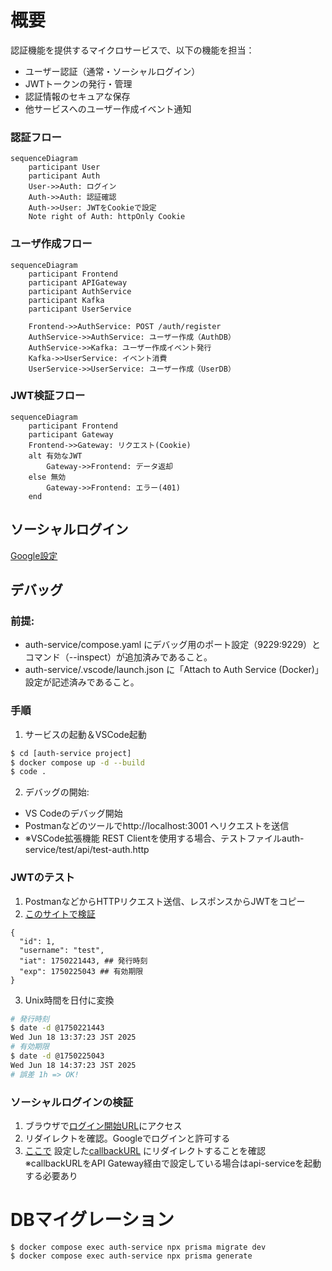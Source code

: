 # 概要

認証機能を提供するマイクロサービスで、以下の機能を担当：

- ユーザー認証（通常・ソーシャルログイン）
- JWTトークンの発行・管理
- 認証情報のセキュアな保存
- 他サービスへのユーザー作成イベント通知

### 認証フロー

```mermaid
sequenceDiagram
    participant User
    participant Auth
    User->>Auth: ログイン
    Auth->>Auth: 認証確認
    Auth->>User: JWTをCookieで設定
    Note right of Auth: httpOnly Cookie
```

### ユーザ作成フロー

```mermaid
sequenceDiagram
    participant Frontend
    participant APIGateway
    participant AuthService
    participant Kafka
    participant UserService

    Frontend->>AuthService: POST /auth/register
    AuthService->>AuthService: ユーザー作成（AuthDB）
    AuthService->>Kafka: ユーザー作成イベント発行
    Kafka->>UserService: イベント消費
    UserService->>UserService: ユーザー作成（UserDB）
```

### JWT検証フロー

```mermaid
sequenceDiagram
    participant Frontend
    participant Gateway
    Frontend->>Gateway: リクエスト(Cookie)
    alt 有効なJWT
        Gateway->>Frontend: データ返却
    else 無効
        Gateway->>Frontend: エラー(401)
    end
```

## ソーシャルログイン

[Google設定](https://console.cloud.google.com/apis/credentials?referrer=search&inv=1&invt=Ab0apA&project=sample-462705)

## デバッグ

### 前提:

- auth-service/compose.yaml にデバッグ用のポート設定（9229:9229）とコマンド（--inspect）が追加済みであること。
- auth-service/.vscode/launch.json に「Attach to Auth Service (Docker)」設定が記述済みであること。

### 手順

1. サービスの起動＆VSCode起動

```bash
$ cd [auth-service project]
$ docker compose up -d --build
$ code .
```

2. デバッグの開始:

- VS Codeのデバッグ開始
- Postmanなどのツールでhttp://localhost:3001 へリクエストを送信
- ※VSCode拡張機能 REST Clientを使用する場合、テストファイルauth-service/test/api/test-auth.http

### JWTのテスト

1. PostmanなどからHTTPリクエスト送信、レスポンスからJWTをコピー
2. [このサイトで検証](https://jwt.io/)

```
{
  "id": 1,
  "username": "test",
  "iat": 1750221443, ## 発行時刻
  "exp": 1750225043 ## 有効期限
}
```

3. Unix時間を日付に変換

```bash
# 発行時刻
$ date -d @1750221443
Wed Jun 18 13:37:23 JST 2025
# 有効期限
$ date -d @1750225043
Wed Jun 18 14:37:23 JST 2025
# 誤差 1h => OK!
```

### ソーシャルログインの検証

1. ブラウザで[ログイン開始URL](http://localhost:3001/social/google)にアクセス
2. リダイレクトを確認。Googleでログインと許可する
3. [ここで](https://console.cloud.google.com/apis/credentials?referrer=search&inv=1&invt=Ab0apA&project=sample-462705) 設定した[callbackURL](http://localhost:3001/auth/google/callback) にリダイレクトすることを確認</br>
   ※callbackURLをAPI Gateway経由で設定している場合はapi-serviceを起動する必要あり

# DBマイグレーション

```
$ docker compose exec auth-service npx prisma migrate dev
$ docker compose exec auth-service npx prisma generate
```

